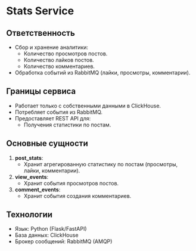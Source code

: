 # Stats Service

## Ответственность
- Сбор и хранение аналитики:
  - Количество просмотров постов.
  - Количество лайков постов.
  - Количество комментариев.
- Обработка событий из RabbitMQ (лайки, просмотры, комментарии).

## Границы сервиса
- Работает только с собственными данными в ClickHouse.
- Потребляет события из RabbitMQ.
- Предоставляет REST API для:
  - Получения статистики по постам.

## Основные сущности
1. **post_stats**:
   - Хранит агрегированную статистику по постам (просмотры, лайки, комментарии).
2. **view_events**:
   - Хранит события просмотров постов.
3. **comment_events**:
   - Хранит события создания комментариев.

## Технологии
- Язык: Python (Flask/FastAPI)
- База данных: ClickHouse
- Брокер сообщений: RabbitMQ (AMQP)